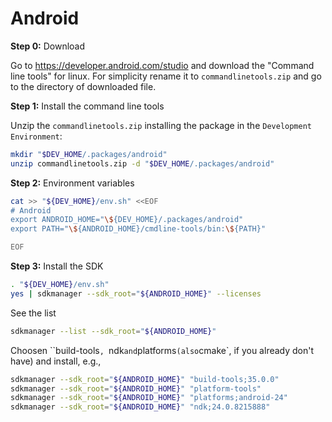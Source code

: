 # Android

**Step 0:** Download

Go to <https://developer.android.com/studio> and
download the "Command line tools" for linux.
For simplicity rename it to `commandlinetools.zip`
and go to the directory of downloaded file.

**Step 1:** Install the command line tools

Unzip the `commandlinetools.zip` installing the package in the
`Development Environment`:

```sh
mkdir "$DEV_HOME/.packages/android"
unzip commandlinetools.zip -d "$DEV_HOME/.packages/android"
```

**Step 2:** Environment variables

```sh
cat >> "${DEV_HOME}/env.sh" <<EOF
# Android
export ANDROID_HOME="\${DEV_HOME}/.packages/android"
export PATH="\${ANDROID_HOME}/cmdline-tools/bin:\${PATH}"

EOF
```

**Step 3:** Install the SDK

```sh
. "${DEV_HOME}/env.sh"
yes | sdkmanager --sdk_root="${ANDROID_HOME}" --licenses
```

See the list

```sh
sdkmanager --list --sdk_root="${ANDROID_HOME}"
```

Choosen ``build-tools`, `ndk` and `platforms` (also `cmake`, if you already don't have) and install, e.g.,

```sh
sdkmanager --sdk_root="${ANDROID_HOME}" "build-tools;35.0.0"
sdkmanager --sdk_root="${ANDROID_HOME}" "platform-tools"
sdkmanager --sdk_root="${ANDROID_HOME}" "platforms;android-24"
sdkmanager --sdk_root="${ANDROID_HOME}" "ndk;24.0.8215888"
```
